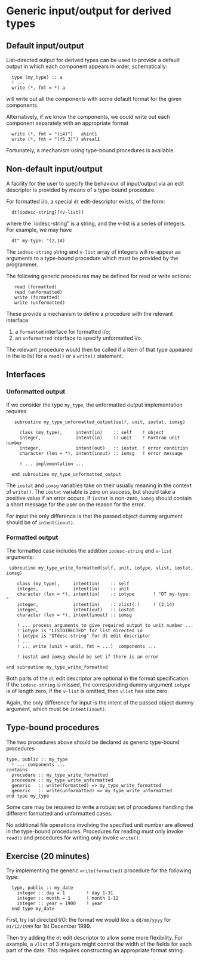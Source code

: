 # Generic input/output for derived types

## Default input/output

List-directed output for derived types can be used to provide a default
output in which each component appears in order, schematically:
```
  type (my_type) :: a
  ! ...
  write (*, fmt = *) a
```
will write out all the components with some default format for the given
components.

Alternatively, if we know the components, we could write out each component
separately with an appropriate format
```
  write (*, fmt = "(i4)")   a%int1
  write (*, fmt = "(f5.3)") a%real1
```
Fortunately, a mechanism using type-bound procedures is available.

## Non-default input/output

A facility for the user to specify the behaviour of input/output via
an edit descriptor is provided by means of a type-bound procedure.

For formatted i/o, a special `dt` edit-descriptor exists, of the form:
```
  dt[iodesc-string][(v-list)]
```
where the `iodesc-string" is a string, and the v-list is a series of
integers. For example, we may have
```
  dt" my-type: "(2,14)
```
The `iodesc-string` string and `v-list` array of integers will re-appear
as arguments to a type-bound procedure which must be provided by the
programmer.

The following generic procedures may be defined for read or write actions:
```
   read (formatted)
   read (unformatted)
   write (formatted)
   write (unformatted)
```
These provide a mechanism to define a procedure with the relevant interface
1. a `formatted` interface for formatted i/o;
2. an `unformatted` interface to specify unformatted i/o.

The relevant procedure would then be called if a item of that type appeared
in the io list for a `read()` or a `write()` statement.

## Interfaces

### Unformatted output

If we consider the type `my_type`, the unformatted output implementation
requires
```
   subroutine my_type_unformatted_output(self, unit, iostat, iomsg)

     class (my_type),     intent(in)    :: self    ! object
     integer,             intent(in)    :: unit    ! Fortran unit number
     integer,             intent(out)   :: iostat  ! error condition
     character (len = *), intent(inout) :: iomsg   ! error message

     ! ... implementation ...

  end subroutine my_type_unformatted_output
```
The `iostat` and `iomsg` variables take on their usually meaning in the context
of `write()`.
The `iostat` variable is zero on success, but should take a positive value if
an error occurs. If `iostat` is non-zero, `iomsg`
should contain a short message for the user on the reason for the error.

For input the only difference is that the passed object dummy argument should
be of `intent(inout)`.

### Formatted output

The formatted case includes the addition `iodesc-string` and `v-list`
arguments:
```
 subroutine my_type_write_formatted(self, unit, iotype, vlist, iostat, iomsg)

    class (my_type),     intent(in)    :: self
    integer,             intent(in)    :: unit
    character (len = *), intent(in)    :: iotype       ! "DT my-type: "
    integer,             intent(in)    :: vlist(:)     ! (2,14)
    integer,             intent(out)   :: iostat
    character (len = *), intent(inout) :: iomsg

    ! ... process arguments to give required output to unit number ...
    ! iotype is "LISTDIRECTED" for list directed io
    ! iotype is "DTdesc-string" for dt edit descriptor
    ! ...
    ! ... write (unit = unit, fmt = ...)  components ...

    ! iostat and iomsg should be set if there is an error

end subroutine my_type_write_formatted
```
Both parts of the `dt` edit descriptor are optional in the format
specification. If the `iodesc-string` is missed, the corresponding
dummy argument `iotype` is of length zero; if the `v-list` is
omitted, then `vlist` has size zero.

Again, the only difference for input is the intent of the passed
object dummy argument, which must be `intent(inout)`.

## Type-bound procedures

The two procedures above should be declared as generic type-bound procedures
```
type, public :: my_type
  ! ... components ...
contains
  procedure :: my_type_write_formatted
  procedure :: my_type_write_unformatted
  generic   :: write(formatted) => my_type_write_formatted
  generic   :: write(unformatted) => my_type_write_unformatted
end type my_type
```
Some care may be required to write a robust set of procedures handling
the different formatted and unformatted cases.

No additional file operations involving the specified unit number are
allowed in the type-bound procedures. Procedures for reading must only
invoke `read()` and procedures for writing only invoke `write()`.

## Exercise (20 minutes)

Try implementing the generic `write(formatted)` procedure for the following
type:
```
  type, public :: my_date
    integer :: day = 1        ! day 1-31
    integer :: month = 1      ! month 1-12
    integer :: year = 1900    ! year
  end type my_date
```
First, try list directed I/O: the format we would like is `dd/mm/yyyy` for
`01/12/1999` for 1st December 1999.

Then try adding the `dt` edit descriptor to allow some more flexibility. For
example, a `vlist` of 3 integers might control the width of the fields for
each part of the date. This requires constructing an appropriate format string.
